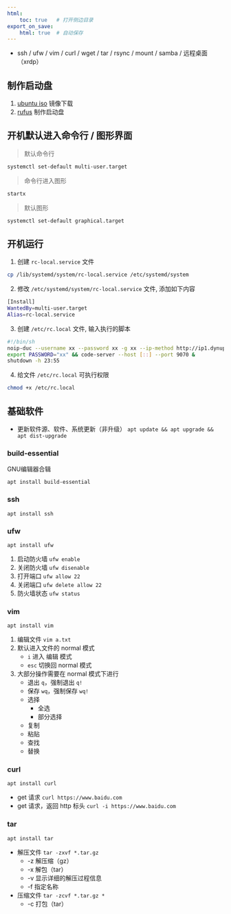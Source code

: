 ```yaml
---
html:
    toc: true   # 打开侧边目录
export_on_save:
    html: true  # 自动保存
---
```





* ssh / ufw / vim /
    curl / wget / tar /
    rsync / mount / samba / 
    远程桌面（xrdp）

## 制作启动盘

1. [ubuntu iso](https://cn.ubuntu.com/download/server/step1) 镜像下载
2. [rufus](https://rufus.ie/zh/) 制作启动盘


## 开机默认进入命令行 / 图形界面

> 默认命令行
```sh
systemctl set-default multi-user.target
```
> 命令行进入图形
```sh
startx
```
> 默认图形
```sh
systemctl set-default graphical.target
```

## 开机运行  
  1. 创建 `rc-local.service` 文件
```sh
cp /lib/systemd/system/rc-local.service /etc/systemd/system
```
  2. 修改 `/etc/systemd/system/rc-local.service` 文件, 添加如下内容
```sh
[Install]   
WantedBy=multi-user.target   
Alias=rc-local.service
```
  3. 创建 `/etc/rc.local` 文件, 输入执行的脚本
```sh
#!/bin/sh
noip-duc --username xx --password xx -g xx --ip-method http://ip1.dynupdate6.no-ip.com/ &
export PASSWORD="xx" && code-server --host [::] --port 9070 &
shutdown -h 23:55
```
  4. 给文件 `/etc/rc.local` 可执行权限
```sh
chmod +x /etc/rc.local
```

## 基础软件

* 更新软件源、软件、系统更新（非升级）
    `apt update && apt upgrade && apt dist-upgrade`

### build-essential
GNU编辑器合辑

`apt install build-essential` 

### ssh
`apt install ssh`

### ufw
`apt install ufw`

1. 启动防火墙 `ufw enable`
2. 关闭防火墙 `ufw disenable`
3. 打开端口 `ufw allow 22`
4. 关闭端口 `ufw delete allow 22`
5. 防火墙状态 `ufw status`

### vim
`apt install vim`

1. 编辑文件 `vim a.txt`
2. 默认进入文件的 normal 模式
    * `i` 进入 编辑 模式  
    * `esc` 切换回 normal 模式
3. 大部分操作需要在 normal 模式下进行
    * 退出 `q`，强制退出 `q!`
    * 保存 `wq`，强制保存 `wq!`
    * 选择
        * 全选
        * 部分选择
    * 复制
    * 粘贴
    * 查找
    * 替换

### curl
`apt install curl`
* get 请求
    `curl https://www.baidu.com` 
* get 请求，返回 http 标头
    `curl -i https://www.baidu.com`

### tar
`apt install tar`
* 解压文件
    `tar -zxvf *.tar.gz`
    * -z 解压缩（gz）
    * -x 解包（tar）
    * -v 显示详细的解压过程信息
    * -f 指定名称
* 压缩文件
    `tar -zcvf *.tar.gz *` 
    * -c 打包（tar）








